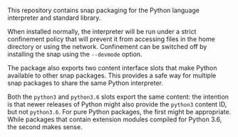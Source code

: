 This repository contains snap packaging for the Python language
interpreter and standard library.

When installed normally, the interpreter will be run under a strict
confinement policy that will prevent it from accessing files in the
home directory or using the network.  Confinement can be switched off
by installing the snap using the `--devmode` option.

The package also exports two content interface slots that make Python
available to other snap packages.  This provides a safe way for
multiple snap packages to share the same Python interpreter.

Both the `python3` and `python3.6` slots export the same content: the
intention is that newer releases of Python might also provide the
`python3` content ID, but not `python3.6`.  For pure Python packages,
the first might be appropriate.  While packages that contain extension
modules compiled for Python 3.6, the second makes sense.
